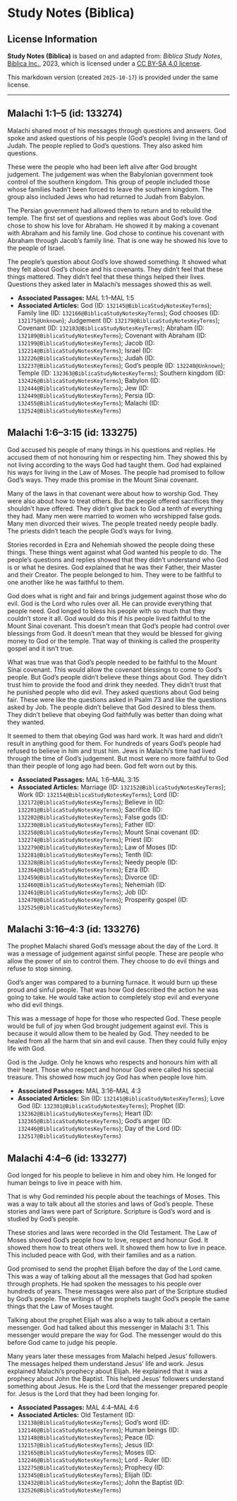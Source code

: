 # Study Notes (Biblica)

## License Information

**Study Notes (Biblica)** is based on and adapted from: _Biblica Study Notes_, [Biblica Inc.](https://www.biblica.com/), 2023, which is licensed under a [CC BY-SA 4.0 license](https://creativecommons.org/licenses/by-sa/4.0/legalcode.en).

This markdown version (created `2025-10-17`) is provided under the same license.



--------------------------------

## Malachi 1:1–5 (id: 133274)

Malachi shared most of his messages through questions and answers. God spoke and asked questions of his people (God’s people) living in the land of Judah. The people replied to God’s questions. They also asked him questions.

These were the people who had been left alive after God brought judgement. The judgement was when the Babylonian government took control of the southern kingdom. This group of people included those whose families hadn’t been forced to leave the southern kingdom. The group also included Jews who had returned to Judah from Babylon.

The Persian government had allowed them to return and to rebuild the temple. The first set of questions and replies was about God’s love. God chose to show his love for Abraham. He showed it by making a covenant with Abraham and his family line. God chose to continue his covenant with Abraham through Jacob’s family line. That is one way he showed his love to the people of Israel.

The people’s question about God’s love showed something. It showed what they felt about God’s choice and his covenants. They didn’t feel that these things mattered. They didn’t feel that these things helped their lives. Questions they asked later in Malachi’s messages showed this as well.

* **Associated Passages:** MAL 1:1–MAL 1:5
* **Associated Articles:** God (ID: `132145@BiblicaStudyNotesKeyTerms`); Family line (ID: `132166@BiblicaStudyNotesKeyTerms`); God chooses (ID: `132175@Unknown`); Judgement (ID: `132179@BiblicaStudyNotesKeyTerms`); Covenant (ID: `132183@BiblicaStudyNotesKeyTerms`); Abraham (ID: `132189@BiblicaStudyNotesKeyTerms`); Covenant with Abraham (ID: `132199@BiblicaStudyNotesKeyTerms`); Jacob (ID: `132214@BiblicaStudyNotesKeyTerms`); Israel (ID: `132226@BiblicaStudyNotesKeyTerms`); Judah (ID: `132237@BiblicaStudyNotesKeyTerms`); God’s people (ID: `132248@Unknown`); Temple (ID: `132363@BiblicaStudyNotesKeyTerms`); Southern kingdom (ID: `132426@BiblicaStudyNotesKeyTerms`); Babylon (ID: `132444@BiblicaStudyNotesKeyTerms`); Jew (ID: `132449@BiblicaStudyNotesKeyTerms`); Persia (ID: `132455@BiblicaStudyNotesKeyTerms`); Malachi (ID: `132524@BiblicaStudyNotesKeyTerms`)

## Malachi 1:6–3:15 (id: 133275)

God accused his people of many things in his questions and replies. He accused them of not honouring him or respecting him. They showed this by not living according to the ways God had taught them. God had explained his ways for living in the Law of Moses. The people had promised to follow God’s ways. They made this promise in the Mount Sinai covenant.

Many of the laws in that covenant were about how to worship God. They were also about how to treat others. But the people offered sacrifices they shouldn’t have offered. They didn’t give back to God a tenth of everything they had. Many men were married to women who worshipped false gods. Many men divorced their wives. The people treated needy people badly. The priests didn’t teach the people God’s ways for living.

Stories recorded in Ezra and Nehemiah showed the people doing these things. These things went against what God wanted his people to do. The people’s questions and replies showed that they didn’t understand who God is or what he desires. God explained that he was their Father, their Master and their Creator. The people belonged to him. They were to be faithful to one another like he was faithful to them.

God does what is right and fair and brings judgement against those who do evil. God is the Lord who rules over all. He can provide everything that people need. God longed to bless his people with so much that they couldn’t store it all. God would do this if his people lived faithful to the Mount Sinai covenant. This doesn’t mean that God’s people had control over blessings from God. It doesn’t mean that they would be blessed for giving money to God or the temple. That way of thinking is called the prosperity gospel and it isn’t true.

What was true was that God’s people needed to be faithful to the Mount Sinai covenant. This would allow the covenant blessings to come to God’s people. But God’s people didn’t believe these things about God. They didn’t trust him to provide the food and drink they needed. They didn’t trust that he punished people who did evil. They asked questions about God being fair. These were like the questions asked in Psalm 73 and like the questions asked by Job. The people didn’t believe that God desired to bless them. They didn’t believe that obeying God faithfully was better than doing what they wanted.

It seemed to them that obeying God was hard work. It was hard and didn’t result in anything good for them. For hundreds of years God’s people had refused to believe in him and trust him. Jews in Malachi’s time had lived through the time of God’s judgement. But most were no more faithful to God than their people of long ago had been. God felt worn out by this.

* **Associated Passages:** MAL 1:6–MAL 3:15
* **Associated Articles:** Marriage (ID: `132152@BiblicaStudyNotesKeyTerms`); Work (ID: `132154@BiblicaStudyNotesKeyTerms`); Lord (ID: `132172@BiblicaStudyNotesKeyTerms`); Believe in (ID: `132201@BiblicaStudyNotesKeyTerms`); Sacrifice (ID: `132202@BiblicaStudyNotesKeyTerms`); False gods (ID: `132230@BiblicaStudyNotesKeyTerms`); Father (ID: `132258@BiblicaStudyNotesKeyTerms`); Mount Sinai covenant (ID: `132274@BiblicaStudyNotesKeyTerms`); Priest (ID: `132279@BiblicaStudyNotesKeyTerms`); Law of Moses (ID: `132281@BiblicaStudyNotesKeyTerms`); Tenth (ID: `132328@BiblicaStudyNotesKeyTerms`); Needy people (ID: `132364@BiblicaStudyNotesKeyTerms`); Ezra (ID: `132459@BiblicaStudyNotesKeyTerms`); Divorce (ID: `132460@BiblicaStudyNotesKeyTerms`); Nehemiah (ID: `132461@BiblicaStudyNotesKeyTerms`); Job (ID: `132470@BiblicaStudyNotesKeyTerms`); Prosperity gospel (ID: `132525@BiblicaStudyNotesKeyTerms`)

## Malachi 3:16–4:3 (id: 133276)

The prophet Malachi shared God’s message about the day of the Lord. It was a message of judgement against sinful people. These are people who allow the power of sin to control them. They choose to do evil things and refuse to stop sinning.

God’s anger was compared to a burning furnace. It would burn up these proud and sinful people. That was how God described the action he was going to take. He would take action to completely stop evil and everyone who did evil things.

This was a message of hope for those who respected God. These people would be full of joy when God brought judgement against evil. This is because it would allow them to be healed by God. They needed to be healed from all the harm that sin and evil cause. Then they could fully enjoy life with God.

God is the Judge. Only he knows who respects and honours him with all their heart. Those who respect and honour God were called his special treasure. This showed how much joy God has when people love him.

* **Associated Passages:** MAL 3:16–MAL 4:3
* **Associated Articles:** Sin (ID: `132141@BiblicaStudyNotesKeyTerms`); Love God (ID: `132301@BiblicaStudyNotesKeyTerms`); Prophet (ID: `132362@BiblicaStudyNotesKeyTerms`); Heart (ID: `132365@BiblicaStudyNotesKeyTerms`); God’s anger (ID: `132446@BiblicaStudyNotesKeyTerms`); Day of the Lord (ID: `132517@BiblicaStudyNotesKeyTerms`)

## Malachi 4:4–6 (id: 133277)

God longed for his people to believe in him and obey him. He longed for human beings to live in peace with him.

That is why God reminded his people about the teachings of Moses. This was a way to talk about all the stories and laws of God’s people. These stories and laws were part of Scripture. Scripture is God’s word and is studied by God’s people.

These stories and laws were recorded in the Old Testament. The Law of Moses showed God’s people how to love, respect and honour God. It showed them how to treat others well. It showed them how to live in peace. This included peace with God, with their families and as a nation.

God promised to send the prophet Elijah before the day of the Lord came. This was a way of talking about all the messages that God had spoken through prophets. He had spoken the messages to his people over hundreds of years. These messages were also part of the Scripture studied by God’s people. The writings of the prophets taught God’s people the same things that the Law of Moses taught.

Talking about the prophet Elijah was also a way to talk about a certain messenger. God had talked about this messenger in Malachi 3:1\. This messenger would prepare the way for God. The messenger would do this before God came to judge his people.

Many years later these messages from Malachi helped Jesus’ followers. The messages helped them understand Jesus’ life and work. Jesus explained Malachi’s prophecy about Elijah. He explained that it was a prophecy about John the Baptist. This helped Jesus’ followers understand something about Jesus. He is the Lord that the messenger prepared people for. Jesus is the Lord that they had been longing for.

* **Associated Passages:** MAL 4:4–MAL 4:6
* **Associated Articles:** Old Testament (ID: `132138@BiblicaStudyNotesKeyTerms`); God’s word (ID: `132146@BiblicaStudyNotesKeyTerms`); Human beings (ID: `132148@BiblicaStudyNotesKeyTerms`); Peace (ID: `132157@BiblicaStudyNotesKeyTerms`); Jesus (ID: `132165@BiblicaStudyNotesKeyTerms`); Moses (ID: `132246@BiblicaStudyNotesKeyTerms`); Lord - Ruler (ID: `132275@BiblicaStudyNotesKeyTerms`); Prophecy (ID: `132345@BiblicaStudyNotesKeyTerms`); Elijah (ID: `132432@BiblicaStudyNotesKeyTerms`); John the Baptist (ID: `132526@BiblicaStudyNotesKeyTerms`)

